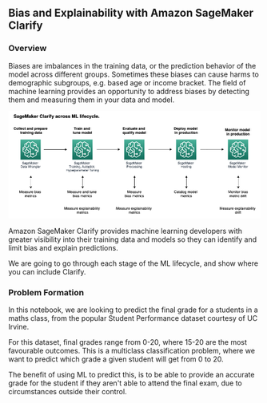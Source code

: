 ## Bias and Explainability with Amazon SageMaker Clarify
### Overview
Biases are imbalances in the training data, or the prediction behavior of the model across different groups. Sometimes these biases can cause harms to demographic subgroups, e.g. based age or income bracket. The field of machine learning provides an opportunity to address biases by detecting them and measuring them in your data and model.

![ Bias and Explainability with SageMaker Clarify ](clarify_explainability_arch.png)

Amazon SageMaker Clarify provides machine learning developers with greater visibility into their training data and models so they can identify and limit bias and explain predictions.

We are going to go through each stage of the ML lifecycle, and show where you can include Clarify.

### Problem Formation
In this notebook, we are looking to predict the final grade for a students in a maths class, from the popular Student Performance dataset courtesy of UC Irvine.

For this dataset, final grades range from 0-20, where 15-20 are the most favourable outcomes. This is a multiclass classification problem, where we want to predict which grade a given student will get from 0 to 20.

The benefit of using ML to predict this, is to be able to provide an accurate grade for the student if they aren't able to attend the final exam, due to circumstances outside their control.


